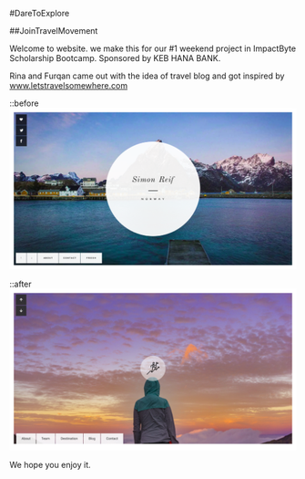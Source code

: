 #DareToExplore

##JoinTravelMovement

Welcome to website. we make this for our #1 weekend project in ImpactByte Scholarship Bootcamp.
Sponsored by KEB HANA BANK.

Rina and Furqan came out with the idea of travel blog and got inspired by www.letstravelsomewhere.com

::before
![alt text](https://github.com/daretoexplore/dare-to-explore/blob/master/assets/images/screenshot.png)

::after
![alt text](https://github.com/daretoexplore/dare-to-explore/blob/master/assets/images/screenshot1.png)

We hope you enjoy it.

